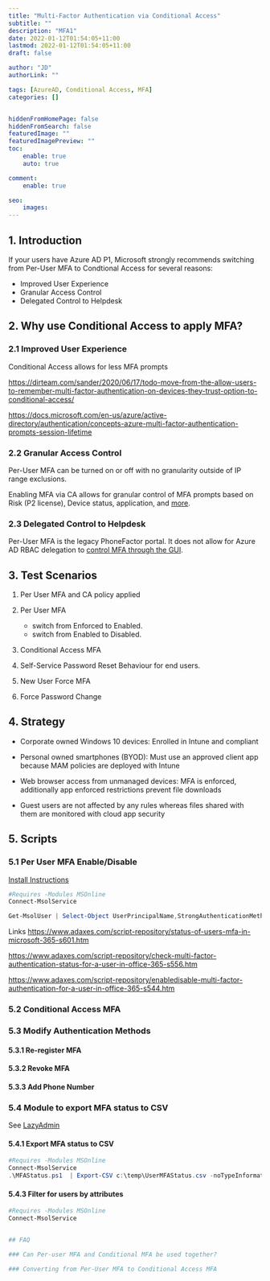 ```yaml
---
title: "Multi-Factor Authentication via Conditional Access"
subtitle: ""
description: "MFA1"
date: 2022-01-12T01:54:05+11:00
lastmod: 2022-01-12T01:54:05+11:00
draft: false

author: "JD"
authorLink: ""

tags: [AzureAD, Conditional Access, MFA]
categories: []


hiddenFromHomePage: false
hiddenFromSearch: false
featuredImage: ""
featuredImagePreview: ""
toc:
    enable: true
    auto: true

comment:
    enable: true

seo:
    images:
---
```


## 1. Introduction

If your users have Azure AD P1, Microsoft strongly recommends switching from Per-User MFA to Condtional Access for several reasons:
- Improved User Experience
- Granular Access Control
- Delegated Control to Helpdesk

## 2. Why use Conditional Access to apply MFA? 

### 2.1 Improved User Experience
Conditional Access allows for less MFA prompts

https://dirteam.com/sander/2020/06/17/todo-move-from-the-allow-users-to-remember-multi-factor-authentication-on-devices-they-trust-option-to-conditional-access/

https://docs.microsoft.com/en-us/azure/active-directory/authentication/concepts-azure-multi-factor-authentication-prompts-session-lifetime


### 2.2 Granular Access Control

Per-User MFA can be turned on or off with no granularity outside of IP range exclusions. 

Enabling MFA via CA allows for granular control of MFA prompts based on Risk (P2 license), Device status, application, and [more](https://docs.microsoft.com/en-us/azure/active-directory/conditional-access/overview).

### 2.3 Delegated Control to Helpdesk

Per-User MFA is the legacy PhoneFactor portal. It does not allow for Azure AD RBAC delegation to [control MFA through the GUI](https://docs.microsoft.com/en-us/azure/active-directory/roles/permissions-reference#authentication-administrator).

## 3. Test Scenarios

1. Per User MFA and CA policy applied

2. Per User MFA
    - switch from Enforced to Enabled.
    - switch from Enabled to Disabled.

3. Conditional Access MFA 

4. Self-Service Password Reset Behaviour for end users.

5. New User Force MFA

6. Force Password Change

## 4. Strategy

- Corporate owned Windows 10 devices: Enrolled in Intune and compliant

- Personal owned smartphones (BYOD): Must use an approved client app because MAM policies are deployed with Intune

- Web browser access from unmanaged devices: MFA is enforced, additionally app enforced restrictions prevent file downloads

- Guest users are not affected by any rules whereas files shared with them are monitored with cloud app security


## 5. Scripts

### 5.1 Per User MFA Enable/Disable

[Install Instructions](https://docs.microsoft.com/en-us/powershell/azure/active-directory/install-msonlinev1?view=azureadps-1.0)

```powershell
#Requires -Modules MSOnline
Connect-MsolService

Get-MsolUser | Select-Object UserPrincipalName,StrongAuthenticationMethods,StrongAuthenticationRequirements | Format-Table -AutoSize
```

Links
https://www.adaxes.com/script-repository/status-of-users-mfa-in-microsoft-365-s601.htm

https://www.adaxes.com/script-repository/check-multi-factor-authentication-status-for-a-user-in-office-365-s556.htm

https://www.adaxes.com/script-repository/enabledisable-multi-factor-authentication-for-a-user-in-office-365-s544.htm

### 5.2 Conditional Access MFA

### 5.3 Modify Authentication Methods

#### 5.3.1 Re-register MFA

#### 5.3.2 Revoke MFA

#### 5.3.3 Add Phone Number

### 5.4 Module to export MFA status to CSV

See [LazyAdmin](https://lazyadmin.nl/powershell/list-office365-mfa-status-powershell/)


#### 5.4.1 Export MFA status to CSV
```powershell
#Requires -Modules MSOnline
Connect-MsolService
.\MFAStatus.ps1  | Export-CSV c:\temp\UserMFAStatus.csv -noTypeInformation
```

#### 5.4.3 Filter for users by attributes 

```powershell
#Requires -Modules MSOnline
Connect-MsolService


## FAQ

### Can Per-user MFA and Conditional MFA be used together?

### Converting from Per-User MFA to Conditional Access MFA